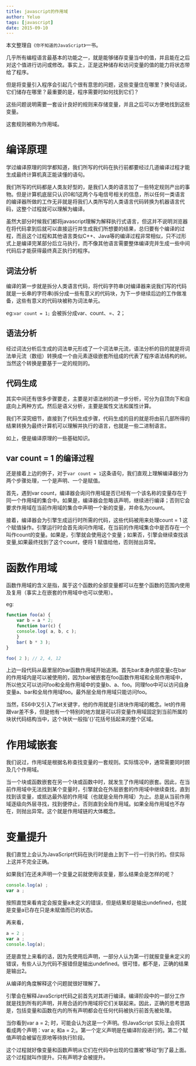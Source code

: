 ```yaml
---
title: javascript的作用域
author: Yeluo
tags: [javascript]
date: 2015-09-10
---
```


本文整理自`《你不知道的JavaScript》`一书。

几乎所有编程语言最基本的功能之一，就是能够储存变量当中的值，并且能在之后对这个值进行访问或修改。事实上，正是这种储存和访问变量的值的能力将状态带给了程序。

但是将变量引入程序会引起几个很有意思的问题，这些变量住在哪里？换句话说，它们储存在哪里？最重要的是，程序需要时如何找到它们？

这些问题说明需要一套设计良好的规则来存储变量，并且之后可以方便地找到这些变量。

这套规则被称为作用域。

# 编译原理

学过编译原理的同学都知道，我们所写的代码在执行前都要经过几道编译过程才能生成最终计算机真正能读懂的语句。

我们所写的代码都是人类友好型的，是我们人类的语言加了一些特定规则产出的事物。但是计算机底层只认识0和1这两个与电信号相关的信息，所以任何一类语言的编译器所做的工作无非就是将我们人类所写的人类语言代码转换为机器语言代码，这整个过程就可以理解为编译。

虽然大部分时候我们都将javascript理解为解释执行式语言，但这并不说明浏览器在将代码拿到后就可以直接运行并生成我们所想要的结果，总归要有个编译的过程，而且这个过程和其他语言类似C++、Java等的编译过程非常相似，只不过形式上是编译完某部分后立马执行，而不像其他语言需要整体编译完并生成一些中间代码后才能获得最终真正执行的程序。

## 词法分析

编译的第一步就是拆分人类语言代码，将代码字符串(对编译器来说我们写的代码就是一长串的字符串)拆分成一些有意义的代码块，为下一步继续后边的工作做准备，这些有意义的代码块被称为词法单元。

eg:`var count = 1;` 会被拆分成var、count、=、2；

## 语法分析

经过词法分析后生成的词法单元形成了一个词法单元流，语法分析的目的就是将词法单元流（数组）转换成一个由元素逐级嵌套所组成的代表了程序语法结构的树。当然这个转换是要基于一定的规则的。

## 代码生成

其实中间还有很多步骤要走，主要是对语法树的进一步分析，可分为自顶向下和自底向上两种方式。然后是语义分析，主要是属性文法和属性计算。

我们不深究细节，直接到了代码生成步骤，代码生成的目的就是将由前几部所得的结果转换为最终计算机可以理解并执行的语言，也就是一些二进制语言。

如上，便是编译原理的一些基础知识。

## var count = 1 的编译过程

还是接着上边的例子，对于`var count = 1`这条语句，我们直观上理解编译器分为两个步骤处理，一个是声明、一个是赋值。

首先，遇到var count，编译器会询问作用域是否已经有一个该名称的变量存在于同一个作用域的集合中。如果是，编译器会忽略该声明，继续进行编译；否则它会要求作用域在当前作用域的集合中声明一个新的变量，并命名为count。

接着，编译器会为引擎生成运行时所需的代码，这些代码被用来处理count = 1 这个赋值操作。引擎运行时会首先询问作用域，在当前的作用域集合中是否存在一个叫作count的变量。如果是，引擎就会使用这个变量；如果否，引擎会继续查找该变量,如果最终找到了这个count，便将 1 赋值给他，否则抛出异常。

# 函数作用域

函数作用域的含义是指，属于这个函数的全部变量都可以在整个函数的范围内使用及复用（事实上在嵌套的作用域中也可以使用）。

eg:

``` javascript
function foo(a) {
    var b = a * 2;
    function bar(c) {
    console.log( a, b, c );
    }
    bar( b * 3 );
}

foo( 2 ); // 2, 4, 12
```

上边一段代码从最里层的bar函数作用域开始追溯。首先bar本身内部变量c在bar的作用域内是可以被使用的，因为bar被嵌套在foo函数作用域和全局作用域中，所以他又可以访问foo和全局作用域中的变量b、a、foo。同理foo中可以访问自身变量a、bar和全局作用域foo。最外层全局作用域只能访问foo。

当然，ES6中又引入了let关键字，他的作用就是引进块作用域的概念。let的作用跟var差不多，但是他有一个特别的地方就是可以将变量作用域固定到当前所属的块状代码结构当中，这个块状一般指'{}'花括号括起来的整个区域。

# 作用域嵌套

我们说过，作用域是根据名称查找变量的一套规则。实际情况中，通常需要同时顾及几个作用域。

当一个块或函数嵌套在另一个块或函数中时，就发生了作用域的嵌套。因此，在当前作用域中无法找到某个变量时，引擎就会在外层嵌套的作用域中继续查找，直到找到该变量，或抵达最外层的作用域（也就是全局作用域）为止。总是从当前作用域逐级向外层寻找，找到便停止，否则直到全局作用域。如果全局作用域也不存在，则抛出异常。这个就是作用域链的大体概念。

# 变量提升

我们直觉上会认为JavaScript代码在执行时是由上到下一行一行执行的。但实际上这并不完全正确。

如果我们在还未声明一个变量之前就使用该变量，那么结果会是怎样的呢？

``` javascript
console.log(a) ;
var a ;
```

按照直觉来看肯定会报变量a未定义的错误，但是结果却是输出undefined，也就是变量a已存在只是未赋值而已的状态。

再来看，

``` javascript
a = 2 ;
var a ;
console.log(a);
```

还是直觉上来看的话，因为先使用后声明，一部分人认为第一行就报变量未定义的错误，有些人认为代码不报错但是输出undefined。很可惜，都不是，正确的结果是输出2。

从编译的角度解释这个问题就很好理解了。

引擎会在解释JavaScript代码之前首先对其进行编译。编译阶段中的一部分工作就是找到所有的声明，并用合适的作用域将它们关联起来。因此，正确的思考思路是，包括变量和函数在内的所有声明都会在任何代码被执行前首先被处理。

当你看到var a = 2; 时，可能会认为这是一个声明。但JavaScript 实际上会将其看成两个声明：var a; 和a = 2;。第一个定义声明是在编译阶段进行的。第二个赋值声明会被留在原地等待执行阶段。

这个过程就好像变量和函数声明从它们在代码中出现的位置被“移动”到了最上面。这个过程就叫作提升。只有声明才会被提升。